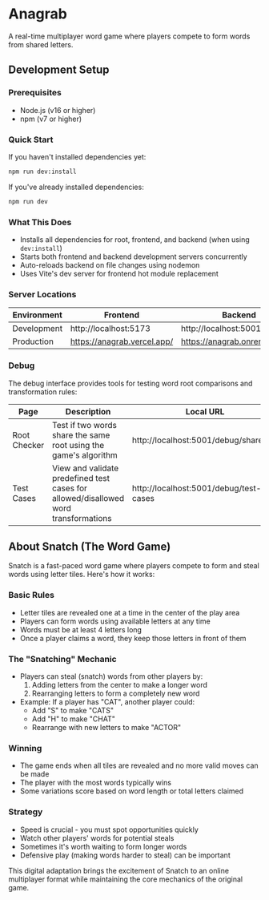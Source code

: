 # Anagrab

A real-time multiplayer word game where players compete to form words from shared letters.

## Development Setup

### Prerequisites

- Node.js (v16 or higher)
- npm (v7 or higher)

### Quick Start

If you haven't installed dependencies yet:

```bash
npm run dev:install
```

If you've already installed dependencies:

```bash
npm run dev
```

### What This Does

- Installs all dependencies for root, frontend, and backend (when using `dev:install`)
- Starts both frontend and backend development servers concurrently
- Auto-reloads backend on file changes using nodemon
- Uses Vite's dev server for frontend hot module replacement

### Server Locations

| Environment | Frontend                    | Backend                       |
| ----------- | --------------------------- | ----------------------------- |
| Development | http://localhost:5173       | http://localhost:5001         |
| Production  | https://anagrab.vercel.app/ | https://anagrab.onrender.com/ |

### Debug

The debug interface provides tools for testing word root comparisons and transformation rules:

| Page         | Description                                                                         | Local URL                              | Production URL                                |
| ------------ | ----------------------------------------------------------------------------------- | -------------------------------------- | --------------------------------------------- |
| Root Checker | Test if two words share the same root using the game's algorithm                    | http://localhost:5001/debug/shareroot  | https://anagrab.onrender.com/debug/shareroot  |
| Test Cases   | View and validate predefined test cases for allowed/disallowed word transformations | http://localhost:5001/debug/test-cases | https://anagrab.onrender.com/debug/test-cases |

## About Snatch (The Word Game)

Snatch is a fast-paced word game where players compete to form and steal words using letter tiles. Here's how it works:

### Basic Rules

- Letter tiles are revealed one at a time in the center of the play area
- Players can form words using available letters at any time
- Words must be at least 4 letters long
- Once a player claims a word, they keep those letters in front of them

### The "Snatching" Mechanic

- Players can steal (snatch) words from other players by:
  1. Adding letters from the center to make a longer word
  2. Rearranging letters to form a completely new word
- Example: If a player has "CAT", another player could:
  - Add "S" to make "CATS"
  - Add "H" to make "CHAT"
  - Rearrange with new letters to make "ACTOR"

### Winning

- The game ends when all tiles are revealed and no more valid moves can be made
- The player with the most words typically wins
- Some variations score based on word length or total letters claimed

### Strategy

- Speed is crucial - you must spot opportunities quickly
- Watch other players' words for potential steals
- Sometimes it's worth waiting to form longer words
- Defensive play (making words harder to steal) can be important

This digital adaptation brings the excitement of Snatch to an online multiplayer format while maintaining the core mechanics of the original game.
